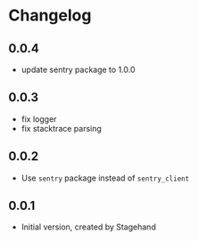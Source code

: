 # Changelog

## 0.0.4

- update sentry package to 1.0.0

## 0.0.3

- fix logger
- fix stacktrace parsing

## 0.0.2

- Use `sentry` package instead of `sentry_client`

## 0.0.1

- Initial version, created by Stagehand
